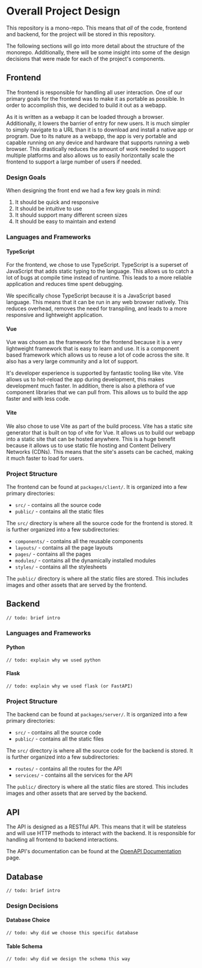 <!--
  @author: adibarra (Alec Ibarra)
  @description: This is the main documentation page for the project.
-->

# Overall Project Design

This repository is a mono-repo. This means that _all_ of the code, frontend and backend, for the project will be stored in this repository.

The following sections will go into more detail about the structure of the monorepo. Additionally, there will be some insight into some of the design decisions that were made for each of the project's components.

## Frontend

The frontend is responsible for handling all user interaction. One of our primary goals for the frontend was to make it as portable as possible. In order to accomplish this, we decided to build it out as a webapp.

As it is written as a webapp it can be loaded through a browser. Additionally, it lowers the barrier of entry for new users. It is much simpler to simply navigate to a URL than it is to download and install a native app or program. Due to its nature as a webapp, the app is very portable and capable running on any device and hardware that supports running a web browser. This drastically reduces the amount of work needed to support multiple platforms and also allows us to easily horizontally scale the frontend to support a large number of users if needed.

### Design Goals

When designing the front end we had a few key goals in mind:

1. It should be quick and responsive
2. It should be intuitive to use
3. It should support many different screen sizes
4. It should be easy to maintain and extend

### Languages and Frameworks

#### TypeScript

For the frontend, we chose to use TypeScript. TypeScript is a superset of JavaScript that adds static typing to the language. This allows us to catch a lot of bugs at compile time instead of runtime. This leads to a more reliable application and reduces time spent debugging.

We specifically chose TypeScript because it is a JavaScript based language. This means that it can be run in any web browser natively. This reduces overhead, removes the need for transpiling, and leads to a more responsive and lightweight application.

#### Vue

Vue was chosen as the framework for the frontend because it is a very lightweight framework that is easy to learn and use. It is a component based framework which allows us to reuse a lot of code across the site. It also has a very large community and a lot of support.

It's developer experience is supported by fantastic tooling like vite. Vite allows us to hot-reload the app during development, this makes development much faster. In addition, there is also a plethora of vue component libraries that we can pull from. This allows us to build the app faster and with less code.

#### Vite

We also chose to use Vite as part of the build process. Vite has a static site generator that is built on top of vite for Vue. It allows us to build our webapp into a static site that can be hosted anywhere. This is a huge benefit because it allows us to use static file hosting and Content Delivery Networks (CDNs). This means that the site's assets can be cached, making it much faster to load for users.

### Project Structure

The frontend can be found at `packages/client/`. It is organized into a few primary directories:

- `src/` - contains all the source code
- `public/` - contains all the static files

The `src/` directory is where all the source code for the frontend is stored. It is further organized into a few subdirectories:

- `components/` - contains all the reusable components
- `layouts/` - contains all the page layouts
- `pages/` - contains all the pages
- `modules/` - contains all the dynamically installed modules
- `styles/` - contains all the stylesheets

The `public/` directory is where all the static files are stored. This includes images and other assets that are served by the frontend.

## Backend

`// todo: brief intro`

### Languages and Frameworks

#### Python

`// todo: explain why we used python`

#### Flask

`// todo: explain why we used flask (or FastAPI)`

### Project Structure

The backend can be found at `packages/server/`. It is organized into a few primary directories:

- `src/` - contains all the source code
- `public/` - contains all the static files

The `src/` directory is where all the source code for the backend is stored. It is further organized into a few subdirectories:

- `routes/` - contains all the routes for the API
- `services/` - contains all the services for the API

The `public/` directory is where all the static files are stored. This includes images and other assets that are served by the backend.

## API

The API is designed as a RESTful API. This means that it will be stateless and will use HTTP methods to interact with the backend. It is responsible for handling all frontend to backend interactions.

The API's documentation can be found at the [OpenAPI Documentation](./swagger.html) page.

## Database

`// todo: brief intro`

### Design Decisions

#### Database Choice

`// todo: why did we choose this specific database`

#### Table Schema

`// todo: why did we design the schema this way`
